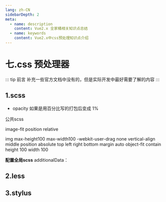 ```yaml
---
lang: zh-CN
sidebarDepth: 2
meta:
  - name: description
    content: Vue2.x 全家桶相关知识点总结
  - name: keywords
    content: Vue2.x中css预处理知识点介绍
---
```


# 七.css 预处理器

::: tip 前言
补充一些官方文档中没有的，但是实际开发中最好需要了解的内容
:::

## 1.scss

- opacity 如果是用百分比写的打包后变成 1%

公共scss

image-fit
position relative

img
max-height100
max-width100
-webkit-user-drag none
vertical-align middle
position absolute
top
left
right
bottom
margin auto
object-fit contain
height 100
width 100

 
**配置全局scss**
additionalData：

## 2.less

## 3.stylus
